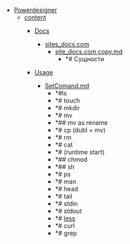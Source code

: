- <a href = "E:\Node_projects\Node_Way\NBase\_Md\_Index\__Closer\_Uml\GUI\Powerdesigner\cat.Powerdesigner\dir.Powerdesigner.md">Powerdesigner</a>
    - <a href = "E:\Node_projects\Node_Way\NBase\_Md\_Index\__Closer\_Uml\GUI\Powerdesigner\content\cat.content\dir.content.md">content</a>
        - <a href = "E:\Node_projects\Node_Way\NBase\_Md\_Index\__Closer\_Uml\GUI\Powerdesigner\content\Docs\cat.Docs\dir.Docs.md">Docs</a>
            - <a href = "E:\Node_projects\Node_Way\NBase\_Md\_Index\__Closer\_Uml\GUI\Powerdesigner\content\Docs\sites_docs.com\cat.sites_docs.com\dir.sites_docs.com.md">sites_docs.com</a>
                - <a href = "E:\Node_projects\Node_Way\NBase\_Md\_Index\__Closer\_Uml\GUI\Powerdesigner\content\Docs\sites_docs.com\site_docs.com copy.md">site_docs.com copy.md</a>
                    - *# Сущности
            
        
        - <a href = "E:\Node_projects\Node_Way\NBase\_Md\_Index\__Closer\_Uml\GUI\Powerdesigner\content\Usage\cat.Usage\dir.Usage.md">Usage</a>
            - <a href = "E:\Node_projects\Node_Way\NBase\_Md\_Index\__Closer\_Uml\GUI\Powerdesigner\content\Usage\SetComand.md">SetComand.md</a>
                - *#ls
                - *# touch
                - *# mkdir
                - *# mv
                - *## mv as rename
                - *# cp (dubl + mv)
                - *# rm 
                - *# cat
                - *# (runtime start)
                - *## chmod 
                - *## sh
                - *# ps
                - *# man 
                - *# head
                - *# tail 
                - *# stdin
                - *# stdout
                - *# [less](less/___setcomand.md)
                - *# curl
                - *# grep
        
    
